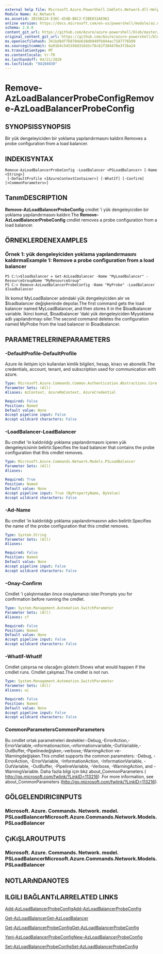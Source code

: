 ```yaml
---
external help file: Microsoft.Azure.PowerShell.Cmdlets.Network.dll-Help.xml
Module Name: Az.Network
ms.assetid: 2B15B224-E36C-454B-B6C2-F2BE032AE962
online version: https://docs.microsoft.com/en-us/powershell/module/az.network/remove-azloadbalancerprobeconfig
schema: 2.0.0
content_git_url: https://github.com/Azure/azure-powershell/blob/master/src/Network/Network/help/Remove-AzLoadBalancerProbeConfig.md
original_content_git_url: https://github.com/Azure/azure-powershell/blob/master/src/Network/Network/help/Remove-AzLoadBalancerProbeConfig.md
ms.openlocfilehash: 341bd8df76870de638db949fb844ac7187776509
ms.sourcegitcommit: 6a91b4c545350d316d3cf8c62f384478e3f3ba24
ms.translationtype: MT
ms.contentlocale: tr-TR
ms.lasthandoff: 04/21/2020
ms.locfileid: "94104030"
---
```

# <span data-ttu-id="aa19e-101">Remove-AzLoadBalancerProbeConfig</span><span class="sxs-lookup"><span data-stu-id="aa19e-101">Remove-AzLoadBalancerProbeConfig</span></span>

## <span data-ttu-id="aa19e-102">SYNOPSIS</span><span class="sxs-lookup"><span data-stu-id="aa19e-102">SYNOPSIS</span></span>
<span data-ttu-id="aa19e-103">Bir yük dengeleyiciden bir yoklama yapılandırmasını kaldırır.</span><span class="sxs-lookup"><span data-stu-id="aa19e-103">Removes a probe configuration from a load balancer.</span></span>

## <span data-ttu-id="aa19e-104">INDEKI</span><span class="sxs-lookup"><span data-stu-id="aa19e-104">SYNTAX</span></span>

```
Remove-AzLoadBalancerProbeConfig -LoadBalancer <PSLoadBalancer> [-Name <String>]
 [-DefaultProfile <IAzureContextContainer>] [-WhatIf] [-Confirm] [<CommonParameters>]
```

## <span data-ttu-id="aa19e-105">Tanım</span><span class="sxs-lookup"><span data-stu-id="aa19e-105">DESCRIPTION</span></span>
<span data-ttu-id="aa19e-106">**Remove-AzLoadBalancerProbeConfig** cmdlet 'i yük dengeleyiciden bir yoklama yapılandırmasını kaldırır.</span><span class="sxs-lookup"><span data-stu-id="aa19e-106">The **Remove-AzLoadBalancerProbeConfig** cmdlet removes a probe configuration from a load balancer.</span></span>

## <span data-ttu-id="aa19e-107">ÖRNEKLERDEN</span><span class="sxs-lookup"><span data-stu-id="aa19e-107">EXAMPLES</span></span>

### <span data-ttu-id="aa19e-108">Örnek 1: yük dengeleyiciden yoklama yapılandırmasını kaldırma</span><span class="sxs-lookup"><span data-stu-id="aa19e-108">Example 1: Remove a probe configuration from a load balancer</span></span>
```
PS C:\>$loadbalancer = Get-AzLoadBalancer -Name "MyLoadBalancer" -ResourceGroupName "MyResourceGroup"
PS C:> Remove-AzLoadBalancerProbeConfig -Name "MyProbe" -LoadBalancer $loadbalancer
```

<span data-ttu-id="aa19e-109">İlk komut MyLoadBalancer adındaki yük dengeleyiciden alır ve $loadbalancer değişkeninde depolar.</span><span class="sxs-lookup"><span data-stu-id="aa19e-109">The first command gets the load balancer named MyLoadBalancer, and then stores it in the $loadbalancer variable.</span></span>
<span data-ttu-id="aa19e-110">İkinci komut, $loadbalancer 'daki yük dengeleyiciden Myyoklama adlı yapılandırmayı siler.</span><span class="sxs-lookup"><span data-stu-id="aa19e-110">The second command deletes the configuration named MyProbe from the load balancer in $loadbalancer.</span></span>

## <span data-ttu-id="aa19e-111">PARAMETRELERINE</span><span class="sxs-lookup"><span data-stu-id="aa19e-111">PARAMETERS</span></span>

### <span data-ttu-id="aa19e-112">-DefaultProfile</span><span class="sxs-lookup"><span data-stu-id="aa19e-112">-DefaultProfile</span></span>
<span data-ttu-id="aa19e-113">Azure ile iletişim için kullanılan kimlik bilgileri, hesap, kiracı ve abonelik.</span><span class="sxs-lookup"><span data-stu-id="aa19e-113">The credentials, account, tenant, and subscription used for communication with azure.</span></span>

```yaml
Type: Microsoft.Azure.Commands.Common.Authentication.Abstractions.Core.IAzureContextContainer
Parameter Sets: (All)
Aliases: AzContext, AzureRmContext, AzureCredential

Required: False
Position: Named
Default value: None
Accept pipeline input: False
Accept wildcard characters: False
```

### <span data-ttu-id="aa19e-114">-LoadBalancer</span><span class="sxs-lookup"><span data-stu-id="aa19e-114">-LoadBalancer</span></span>
<span data-ttu-id="aa19e-115">Bu cmdlet 'in kaldırıldığı yoklama yapılandırmasını içeren yük dengeleyicisinin belirtir.</span><span class="sxs-lookup"><span data-stu-id="aa19e-115">Specifies the load balancer that contains the probe configuration that this cmdlet removes.</span></span>

```yaml
Type: Microsoft.Azure.Commands.Network.Models.PSLoadBalancer
Parameter Sets: (All)
Aliases:

Required: True
Position: Named
Default value: None
Accept pipeline input: True (ByPropertyName, ByValue)
Accept wildcard characters: False
```

### <span data-ttu-id="aa19e-116">-Ad</span><span class="sxs-lookup"><span data-stu-id="aa19e-116">-Name</span></span>
<span data-ttu-id="aa19e-117">Bu cmdlet 'in kaldırıldığı yoklama yapılandırmasının adını belirtir.</span><span class="sxs-lookup"><span data-stu-id="aa19e-117">Specifies the name of the probe configuration that this cmdlet removes.</span></span>

```yaml
Type: System.String
Parameter Sets: (All)
Aliases:

Required: False
Position: Named
Default value: None
Accept pipeline input: False
Accept wildcard characters: False
```

### <span data-ttu-id="aa19e-118">-Onay</span><span class="sxs-lookup"><span data-stu-id="aa19e-118">-Confirm</span></span>
<span data-ttu-id="aa19e-119">Cmdlet 'i çalıştırmadan önce onaylamanızı ister.</span><span class="sxs-lookup"><span data-stu-id="aa19e-119">Prompts you for confirmation before running the cmdlet.</span></span>

```yaml
Type: System.Management.Automation.SwitchParameter
Parameter Sets: (All)
Aliases: cf

Required: False
Position: Named
Default value: None
Accept pipeline input: False
Accept wildcard characters: False
```

### <span data-ttu-id="aa19e-120">-WhatIf</span><span class="sxs-lookup"><span data-stu-id="aa19e-120">-WhatIf</span></span>
<span data-ttu-id="aa19e-121">Cmdlet çalışırsa ne olacağını gösterir.</span><span class="sxs-lookup"><span data-stu-id="aa19e-121">Shows what would happen if the cmdlet runs.</span></span> <span data-ttu-id="aa19e-122">Cmdlet çalışmaz.</span><span class="sxs-lookup"><span data-stu-id="aa19e-122">The cmdlet is not run.</span></span>

```yaml
Type: System.Management.Automation.SwitchParameter
Parameter Sets: (All)
Aliases: wi

Required: False
Position: Named
Default value: None
Accept pipeline input: False
Accept wildcard characters: False
```

### <span data-ttu-id="aa19e-123">CommonParameters</span><span class="sxs-lookup"><span data-stu-id="aa19e-123">CommonParameters</span></span>
<span data-ttu-id="aa19e-124">Bu cmdlet ortak parametreleri destekler:-Debug,-ErrorAction,-ErrorVariable,-ınformationaction,-ınformationvariable,-OutVariable,-OutBuffer,-Pipelinedeğişken,-verbose,-WarningAction ve-Warningdeğişken.</span><span class="sxs-lookup"><span data-stu-id="aa19e-124">This cmdlet supports the common parameters: -Debug, -ErrorAction, -ErrorVariable, -InformationAction, -InformationVariable, -OutVariable, -OutBuffer, -PipelineVariable, -Verbose, -WarningAction, and -WarningVariable.</span></span> <span data-ttu-id="aa19e-125">Daha fazla bilgi için bkz about_CommonParameters ( http://go.microsoft.com/fwlink/?LinkID=113216) .</span><span class="sxs-lookup"><span data-stu-id="aa19e-125">For more information, see about_CommonParameters (http://go.microsoft.com/fwlink/?LinkID=113216).</span></span>

## <span data-ttu-id="aa19e-126">GÖLGELENDIRICI</span><span class="sxs-lookup"><span data-stu-id="aa19e-126">INPUTS</span></span>

### <span data-ttu-id="aa19e-127">Microsoft. Azure. Commands. Network. model. PSLoadBalancer</span><span class="sxs-lookup"><span data-stu-id="aa19e-127">Microsoft.Azure.Commands.Network.Models.PSLoadBalancer</span></span>

## <span data-ttu-id="aa19e-128">ÇıKıŞLAR</span><span class="sxs-lookup"><span data-stu-id="aa19e-128">OUTPUTS</span></span>

### <span data-ttu-id="aa19e-129">Microsoft. Azure. Commands. Network. model. PSLoadBalancer</span><span class="sxs-lookup"><span data-stu-id="aa19e-129">Microsoft.Azure.Commands.Network.Models.PSLoadBalancer</span></span>

## <span data-ttu-id="aa19e-130">NOTLARıNDA</span><span class="sxs-lookup"><span data-stu-id="aa19e-130">NOTES</span></span>

## <span data-ttu-id="aa19e-131">ILGILI BAĞLANTıLAR</span><span class="sxs-lookup"><span data-stu-id="aa19e-131">RELATED LINKS</span></span>

[<span data-ttu-id="aa19e-132">Add-AzLoadBalancerProbeConfig</span><span class="sxs-lookup"><span data-stu-id="aa19e-132">Add-AzLoadBalancerProbeConfig</span></span>](./Add-AzLoadBalancerProbeConfig.md)

[<span data-ttu-id="aa19e-133">Get-AzLoadBalancer</span><span class="sxs-lookup"><span data-stu-id="aa19e-133">Get-AzLoadBalancer</span></span>](./Get-AzLoadBalancer.md)

[<span data-ttu-id="aa19e-134">Get-AzLoadBalancerProbeConfig</span><span class="sxs-lookup"><span data-stu-id="aa19e-134">Get-AzLoadBalancerProbeConfig</span></span>](./Get-AzLoadBalancerProbeConfig.md)

[<span data-ttu-id="aa19e-135">Yeni-AzLoadBalancerProbeConfig</span><span class="sxs-lookup"><span data-stu-id="aa19e-135">New-AzLoadBalancerProbeConfig</span></span>](./New-AzLoadBalancerProbeConfig.md)

[<span data-ttu-id="aa19e-136">Set-AzLoadBalancerProbeConfig</span><span class="sxs-lookup"><span data-stu-id="aa19e-136">Set-AzLoadBalancerProbeConfig</span></span>](./Set-AzLoadBalancerProbeConfig.md)


